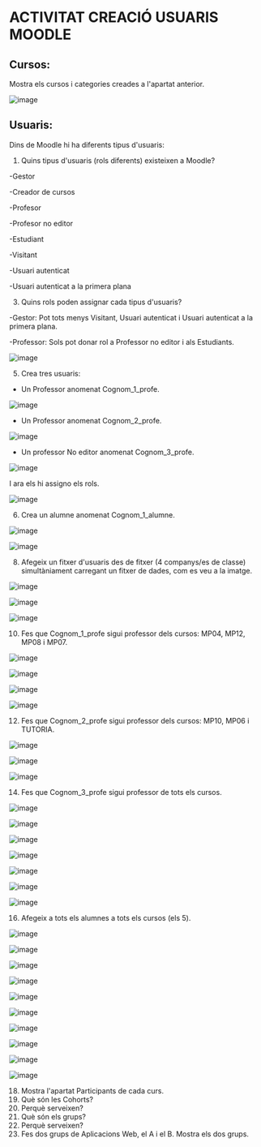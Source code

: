 # ACTIVITAT CREACIÓ USUARIS MOODLE

## Cursos:

Mostra els cursos i categories creades a l'apartat anterior.

![image](https://user-images.githubusercontent.com/114162341/207894642-5965ec6f-3262-4ffa-bddb-594afbdcbdf6.png)


## Usuaris:

Dins de Moodle hi ha diferents tipus d'usuaris:

1. Quins tipus d'usuaris (rols diferents) existeixen a Moodle?

-Gestor

-Creador de cursos

-Profesor

-Profesor no editor

-Estudiant

-Visitant

-Usuari autenticat

-Usuari autenticat a la primera plana

3. Quins rols poden assignar cada tipus d'usuaris?

-Gestor: Pot tots menys Visitant, Usuari autenticat i Usuari autenticat a la primera plana.

-Professor: Sols pot donar rol a Professor no editor i als Estudiants.

![image](https://user-images.githubusercontent.com/114162341/207897202-fab8cb5e-981e-482d-acdd-8ee20f3f87a3.png)

5. Crea tres usuaris:
  - Un Professor anomenat Cognom_1_profe.

![image](https://user-images.githubusercontent.com/114162341/207898163-36e6f142-48ba-48fe-81e0-6ee7c1e147fe.png)

  - Un Professor anomenat Cognom_2_profe.
  
  ![image](https://user-images.githubusercontent.com/114162341/207898560-33764958-82ad-4ac6-9bca-69d0fdb891cd.png)

  
  - Un professor No editor anomenat Cognom_3_profe.
  
  ![image](https://user-images.githubusercontent.com/114162341/207899007-927a7218-acab-404a-8c5c-aef9956b2c68.png)

  I ara els hi assigno els rols.
  
  ![image](https://user-images.githubusercontent.com/114162341/207901513-4a56297d-f036-410b-9683-50100e981925.png)

  
6.  Crea un alumne anomenat Cognom_1_alumne.

![image](https://user-images.githubusercontent.com/114162341/207904178-19f4e3fc-67f8-4fdf-a945-3462eac38f99.png)

![image](https://user-images.githubusercontent.com/114162341/207904363-b9b4fb74-db0f-43b4-ad78-67c2755a8fd3.png)

8.  Afegeix un fitxer d'usuaris des de fitxer (4 companys/es de classe) simultàniament carregant un fitxer de dades, com es veu a la imatge.

![image](https://user-images.githubusercontent.com/114162341/207906922-dcaa830d-7b6a-4130-bb03-d23b75dce4fc.png)


![image](https://user-images.githubusercontent.com/114162341/207906852-2136a277-38dc-48e1-8484-21ca52d82e34.png)

![image](https://user-images.githubusercontent.com/114162341/207906985-9e9b8f72-db8f-4529-b00f-50dba1e74b26.png)


10. Fes que Cognom_1_profe sigui professor dels cursos: MP04, MP12, MP08 i MP07.

![image](https://user-images.githubusercontent.com/114162341/212098916-058cd7a7-366e-4a67-a7eb-2eea26a21f60.png)

![image](https://user-images.githubusercontent.com/114162341/212098668-9cf99d04-46ef-4456-abd2-d0737329bd3f.png)

![image](https://user-images.githubusercontent.com/114162341/212099235-3e5fd9b6-4246-4612-8b4f-a4227ae5b79f.png)

![image](https://user-images.githubusercontent.com/114162341/212099678-d869dfea-9d47-4c92-a95f-18faeb848ab2.png)


12. Fes que Cognom_2_profe sigui professor dels cursos: MP10, MP06 i TUTORIA.

![image](https://user-images.githubusercontent.com/114162341/212100020-339d3fcd-4507-46be-85e8-c59eb083d1fe.png)

![image](https://user-images.githubusercontent.com/114162341/212100139-508e2ced-7f14-4b29-ae90-f17c5706be86.png)

![image](https://user-images.githubusercontent.com/114162341/212100226-adbf54f1-bcd4-4c2d-9c57-e04c5dad4d2b.png)


14. Fes que Cognom_3_profe sigui professor de tots els cursos.

![image](https://user-images.githubusercontent.com/114162341/212105455-959e9093-403d-4412-ac3b-3ec7c1d3dfdc.png)

![image](https://user-images.githubusercontent.com/114162341/212105643-914c001f-a3a1-4e7f-822b-529df20d1937.png)

![image](https://user-images.githubusercontent.com/114162341/212105846-fe44a915-cf9c-4904-9eee-3605176655f4.png)

![image](https://user-images.githubusercontent.com/114162341/212106338-04aed6f3-1884-40ca-82fe-62243ebc95fd.png)

![image](https://user-images.githubusercontent.com/114162341/212106498-0c7a6f3e-a4ee-4a43-bab3-c6f3e32584a8.png)

![image](https://user-images.githubusercontent.com/114162341/212106622-63dbd511-9e5d-4dce-abe8-4b7d97f7488e.png)

![image](https://user-images.githubusercontent.com/114162341/212106836-30533743-02cc-43fb-aab9-03815fe910a3.png)

16. Afegeix a tots els alumnes a tots els cursos (els 5).

![image](https://user-images.githubusercontent.com/114162341/212107947-3b0110e0-5b83-42f3-85c5-d9f6d7cf90fb.png)

![image](https://user-images.githubusercontent.com/114162341/212107992-68acf2ec-d25d-442a-bf03-b380559d0e0a.png)

![image](https://user-images.githubusercontent.com/114162341/212108282-fc610882-1d2e-407e-82a2-4a28eb1475b3.png)

![image](https://user-images.githubusercontent.com/114162341/212108339-1db49108-d541-4d08-b3f3-8e6d54c6944a.png)

![image](https://user-images.githubusercontent.com/114162341/212108550-576acab0-d3d8-452f-9a7a-d31c8d3843a5.png)

![image](https://user-images.githubusercontent.com/114162341/212108652-0351a605-aeb9-4632-91f3-75e6bf598378.png)

![image](https://user-images.githubusercontent.com/114162341/212108768-1bd5627f-6701-40bc-a8e4-68dc473e9c52.png)

![image](https://user-images.githubusercontent.com/114162341/212108854-b103c477-8ab9-4a13-aa35-502f20bc77df.png)

![image](https://user-images.githubusercontent.com/114162341/212109026-56dc68d1-5fb5-47d6-93ca-5a466a087822.png)

![image](https://user-images.githubusercontent.com/114162341/212109118-c5274b66-c9a2-4143-9188-c72aab51348a.png)


18. Mostra l'apartat Participants de cada curs.
19. Què són les Cohorts? 
20. Perquè serveixen?
21. Què són els grups?
22. Perquè serveixen?
23. Fes dos grups de Aplicacions Web, el A i el B. Mostra els dos grups.
